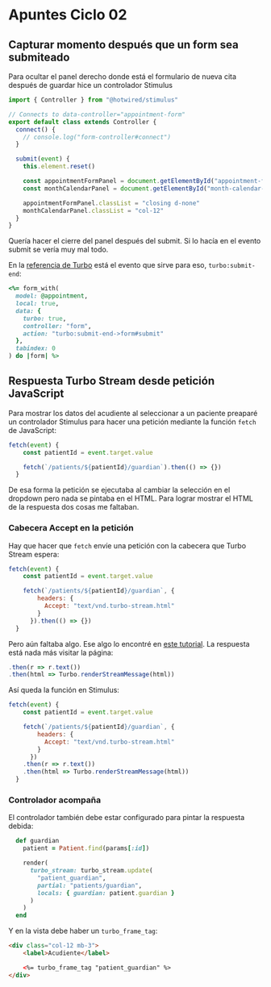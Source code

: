 # Apuntes Ciclo 02

## Capturar momento después que un form sea submiteado

Para ocultar el panel derecho donde está el formulario de nueva cita después de guardar hice un controlador Stimulus
```javascript
import { Controller } from "@hotwired/stimulus"

// Connects to data-controller="appointment-form"
export default class extends Controller {
  connect() {
    // console.log("form-controller#connect")
  }

  submit(event) {
    this.element.reset()

    const appointmentFormPanel = document.getElementById("appointment-form-panel")
    const monthCalendarPanel = document.getElementById("month-calendar-panel")

    appointmentFormPanel.classList = "closing d-none"
    monthCalendarPanel.classList = "col-12"
  }
}

```

Quería hacer el cierre del panel después del submit. Si lo hacía en el evento submit se vería muy mal todo.

En la [referencia de Turbo](https://turbo.hotwired.dev/reference/events#forms) está el evento que sirve para eso, `turbo:submit-end`:
```ruby
<%= form_with(
  model: @appointment,
  local: true,
  data: {
    turbo: true,
    controller: "form",
    action: "turbo:submit-end->form#submit"
  },
  tabindex: 0
) do |form| %>
```

## Respuesta Turbo Stream desde petición JavaScript

Para mostrar los datos del acudiente al seleccionar a un paciente preaparé un controlador Stimulus para hacer una petición mediante la función `fetch` de JavaScript:
```javascript
fetch(event) {
    const patientId = event.target.value

    fetch(`/patients/${patientId}/guardian`).then(() => {})
  }
```

De esa forma la petición se ejecutaba al cambiar la selección en el dropdown pero nada se pintaba en el HTML. Para lograr mostrar el HTML de la respuesta dos cosas me faltaban.

### Cabecera Accept en la petición

Hay que hacer que `fetch` envíe una petición con la cabecera que Turbo Stream espera:
```javascript
fetch(event) {
    const patientId = event.target.value

    fetch(`/patients/${patientId}/guardian`, {
        headers: {
          Accept: "text/vnd.turbo-stream.html"
        }
      }).then(() => {})
  }
```

Pero aún faltaba algo. Ese algo lo encontré en [este tutorial](https://www.writesoftwarewell.com/process-turbo-stream-javascript/). La respuesta está nada más visitar la página:
```javascript
.then(r => r.text())
.then(html => Turbo.renderStreamMessage(html))
```

Así queda la función en Stimulus:
```javascript
fetch(event) {
    const patientId = event.target.value

    fetch(`/patients/${patientId}/guardian`, {
        headers: {
          Accept: "text/vnd.turbo-stream.html"
        }
      })
    .then(r => r.text())
    .then(html => Turbo.renderStreamMessage(html))
  }
```

### Controlador acompaña

El controlador también debe estar configurado para pintar la respuesta debida:
```ruby
  def guardian
    patient = Patient.find(params[:id])

    render(
      turbo_stream: turbo_stream.update(
        "patient_guardian",
        partial: "patients/guardian",
        locals: { guardian: patient.guardian }
      )
    )
  end
```

Y en la vista debe haber un `turbo_frame_tag`:
```html
<div class="col-12 mb-3">
    <label>Acudiente</label>

    <%= turbo_frame_tag "patient_guardian" %>
</div>
```